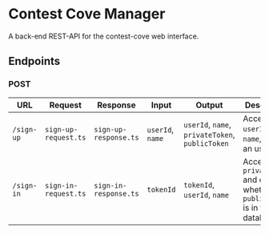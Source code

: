 # Contest Cove Manager

A back-end REST-API for the contest-cove web interface.

## Endpoints

### POST

| URL        | Request              | Response              | Input            | Output                                          | Description                                                                       |
| ---------- | -------------------- | --------------------- | ---------------- | ----------------------------------------------- | --------------------------------------------------------------------------------- |
| `/sign-up` | `sign-up-request.ts` | `sign-up-response.ts` | `userId`, `name` | `userId`, `name`, `privateToken`, `publicToken` | Accepts a `userId` and `name`, creates an user.                                   |
| `/sign-in` | `sign-in-request.ts` | `sign-in-response.ts` | `tokenId`        | `tokenId`, `userId`, `name`                     | Accepts a `privateToken` and checks whether the `publicToken` is in the database. |